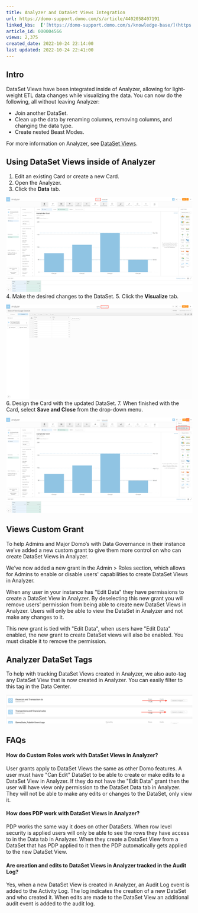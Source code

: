 ```yaml
---
title: Analyzer and DataSet Views Integration
url: https://domo-support.domo.com/s/article/4402058407191
linked_kbs:  ['[https://domo-support.domo.com/s/knowledge-base/](https://domo-support.domo.com/s/knowledge-base/)', '[https://domo-support.domo.com/s/](https://domo-support.domo.com/s/)', '[https://domo-support.domo.com/s/topic/0TO5w000000ZamzGAC](https://domo-support.domo.com/s/topic/0TO5w000000ZamzGAC)', '[https://domo-support.domo.com/s/topic/0TO5w000000ZanWGAS](https://domo-support.domo.com/s/topic/0TO5w000000ZanWGAS)', '[https://domo-support.domo.com/s/article/360046074774](https://domo-support.domo.com/s/article/360046074774)', '[https://domo-support.domo.com/s/article/4402058407191](https://domo-support.domo.com/s/article/4402058407191)', '[https://domo-support.domo.com/s/topic/0TO5w000000ZanWGAS/dataset-views](https://domo-support.domo.com/s/topic/0TO5w000000ZanWGAS/dataset-views)', '[https://domo-support.domo.com/s/article/360043429933](https://domo-support.domo.com/s/article/360043429933)', '[https://domo-support.domo.com/s/article/360043429953](https://domo-support.domo.com/s/article/360043429953)', '[https://domo-support.domo.com/s/article/360042925494](https://domo-support.domo.com/s/article/360042925494)', '[https://domo-support.domo.com/s/article/360043429913](https://domo-support.domo.com/s/article/360043429913)', '[https://domo-support.domo.com/s/article/4408174643607](https://domo-support.domo.com/s/article/4408174643607)', '[https://domo-support.domo.com/s/login/](https://domo-support.domo.com/s/login/)']
article_id: 000004566
views: 2,375
created_date: 2022-10-24 22:14:00
last updated: 2022-10-24 22:41:00
---
```




Intro
-----


DataSet Views have been integrated inside of Analyzer, allowing for light-weight ETL data changes while visualizing the data. You can now do the following, all without leaving Analyzer:


* Join another DataSet.
* Clean up the data by renaming columns, removing columns, and changing the data type.
* Create nested Beast Modes.


For more information on Analyzer, see [DataSet Views](/s/article/360046074774).


Using DataSet Views inside of Analyzer
--------------------------------------


1. Edit an existing Card or create a new Card.
2. Open the Analyzer.
3. Click the **Data** tab.  
  
![Data_Tab.png](Data_Tab.png)
4. Make the desired changes to the DataSet.
5. Click the **Visualize** tab.  
  
![Visualize_Tab.png](Visualize_Tab.png)
6. Design the Card with the updated DataSet.
7. When finished with the Card, select **Save and Close** from the drop-down menu.  
  
![Save_and_Close.png](Save_and_Close.png)


Views Custom Grant
------------------


To help Admins and Major Domo’s with Data Governance in their instance we’ve added a new custom grant to give them more control on who can create DataSet Views in Analyzer.


We’ve now added a new grant in the Admin > Roles section, which allows for Admins to enable or disable users' capabilities to create DataSet Views in Analyzer.


When any user in your instance has "Edit Data" they have permissions to create a DataSet View in Analyzer. By deselecting this new grant you will remove users' permission from being able to create new DataSet Views in Analyzer. Users will only be able to view the DataSet in Analyzer and not make any changes to it.


This new grant is tied with "Edit Data", when users have "Edit Data" enabled, the new grant to create DataSet views will also be enabled. You must disable it to remove the permission.


Analyzer DataSet Tags
---------------------


To help with tracking DataSet Views created in Analyzer, we also auto-tag any DataSet View that is now created in Analyzer. You can easily filter to this tag in the Data Center.  
  
![Analyzer_Views_Tag.png](Analyzer_Views_Tag.png)


FAQs
----


#### How do Custom Roles work with DataSet Views in Analyzer?


User grants apply to DataSet Views the same as other Domo features. A user must have "Can Edit" DataSet to be able to create or make edits to a DataSet View in Analyzer. If they do not have the "Edit Data" grant then the user will have view only permission to the DataSet Data tab in Analyzer. They will not be able to make any edits or changes to the DataSet, only view it.


#### How does PDP work with DataSet Views in Analyzer?


PDP works the same way it does on other DataSets. When row level security is applied users will only be able to see the rows they have access to in the Data tab in Analyzer. When they create a DataSet View from a DataSet that has PDP applied to it then the PDP automatically gets applied to the new DataSet View.


#### Are creation and edits to DataSet Views in Analyzer tracked in the Audit Log?


Yes, when a new DataSet View is created in Analyzer, an Audit Log event is added to the Activity Log. The log indicates the creation of a new DataSet and who created it. When edits are made to the DataSet View an additional audit event is added to the audit log.

